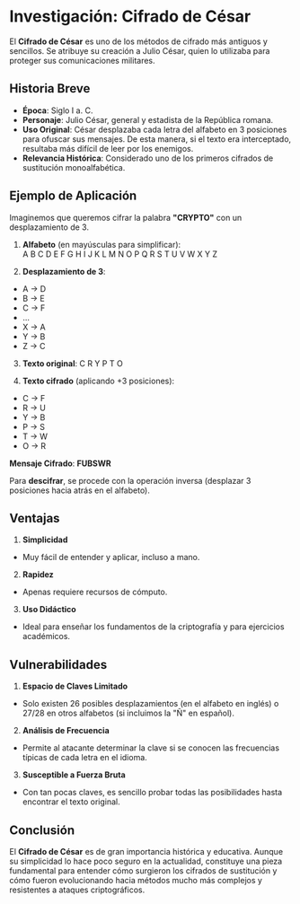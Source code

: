 # Investigación: Cifrado de César

El **Cifrado de César** es uno de los métodos de cifrado más antiguos y sencillos. Se atribuye su creación a Julio César, quien lo utilizaba para proteger sus comunicaciones militares.

## Historia Breve

- **Época**: Siglo I a. C.  
- **Personaje**: Julio César, general y estadista de la República romana.  
- **Uso Original**: César desplazaba cada letra del alfabeto en 3 posiciones para ofuscar sus mensajes. De esta manera, si el texto era interceptado, resultaba más difícil de leer por los enemigos.  
- **Relevancia Histórica**: Considerado uno de los primeros cifrados de sustitución monoalfabética.

## Ejemplo de Aplicación

Imaginemos que queremos cifrar la palabra **"CRYPTO"** con un desplazamiento de 3.

1. **Alfabeto** (en mayúsculas para simplificar):  
A B C D E F G H I J K L M N O P Q R S T U V W X Y Z

2. **Desplazamiento de 3**:  
- A → D  
- B → E  
- C → F  
- ...  
- X → A  
- Y → B  
- Z → C  

3. **Texto original**:
C R Y P T O


4. **Texto cifrado** (aplicando +3 posiciones):  
- C → F  
- R → U  
- Y → B  
- P → S  
- T → W  
- O → R  

**Mensaje Cifrado**: **FUBSWR**

Para **descifrar**, se procede con la operación inversa (desplazar 3 posiciones hacia atrás en el alfabeto).

## Ventajas

1. **Simplicidad**  
- Muy fácil de entender y aplicar, incluso a mano.  
2. **Rapidez**  
- Apenas requiere recursos de cómputo.  
3. **Uso Didáctico**  
- Ideal para enseñar los fundamentos de la criptografía y para ejercicios académicos.

## Vulnerabilidades

1. **Espacio de Claves Limitado**  
- Solo existen 26 posibles desplazamientos (en el alfabeto en inglés) o 27/28 en otros alfabetos (si incluimos la "Ñ" en español).  
2. **Análisis de Frecuencia**  
- Permite al atacante determinar la clave si se conocen las frecuencias típicas de cada letra en el idioma.  
3. **Susceptible a Fuerza Bruta**  
- Con tan pocas claves, es sencillo probar todas las posibilidades hasta encontrar el texto original.

## Conclusión

El **Cifrado de César** es de gran importancia histórica y educativa. Aunque su simplicidad lo hace poco seguro en la actualidad, constituye una pieza fundamental para entender cómo surgieron los cifrados de sustitución y cómo fueron evolucionando hacia métodos mucho más complejos y resistentes a ataques criptográficos.




